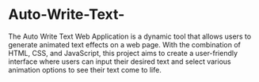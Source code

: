 # Auto-Write-Text-
The Auto Write Text Web Application is a dynamic tool that allows users to generate animated text effects on a web page. With the combination of HTML, CSS, and JavaScript, this project aims to create a user-friendly interface where users can input their desired text and select various animation options to see their text come to life.
